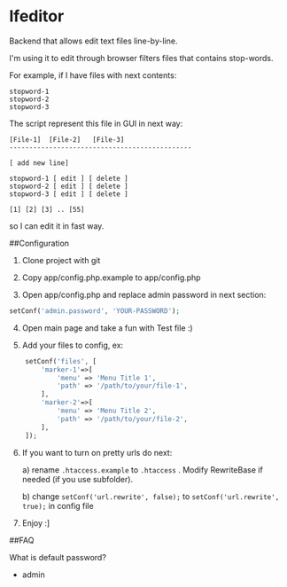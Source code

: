# lfeditor
Backend that allows edit text files line-by-line.

I'm using it to edit through browser filters files that contains stop-words.

For example, if I have files with next contents:

```text
stopword-1
stopword-2
stopword-3
```

The script represent this file in GUI in next way:

```text
[File-1]  [File-2]   [File-3]
----------------------------------------------

[ add new line]

stopword-1 [ edit ] [ delete ]
stopword-2 [ edit ] [ delete ]
stopword-3 [ edit ] [ delete ]

[1] [2] [3] .. [55]
```

so I can edit it in fast way.

##Configuration

1) Clone project with git

2) Copy app/config.php.example to app/config.php

3) Open app/config.php and replace admin password in next section:

```php
setConf('admin.password', 'YOUR-PASSWORD');
```

4) Open main page and take a fun with Test file :)

5) Add your files to config, ex:

```php
	setConf('files', [
		'marker-1'=>[
			'menu' => 'Menu Title 1',
			'path' => '/path/to/your/file-1',
		],		
		'marker-2'=>[
			'menu' => 'Menu Title 2',
			'path' => '/path/to/your/file-2',
		],		
	]);
```

6) If you want to turn on pretty urls do next:

	a) rename `.htaccess.example` to `.htaccess` . Modify RewriteBase if needed (if you use subfolder).

	b) change `setConf('url.rewrite', false);` to `setConf('url.rewrite', true);` in config file

7) Enjoy :]

##FAQ

What is default password? 
- admin
